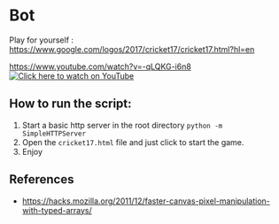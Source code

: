 # Bot

Play for yourself : https://www.google.com/logos/2017/cricket17/cricket17.html?hl=en

https://www.youtube.com/watch?v=-qLQKG-i6n8
[![Click here to watch on YouTube](http://i.imgur.com/28h47zkr.png)](https://www.youtube.com/watch?v=-qLQKG-i6n8)


## How to run the script: 
1. Start a basic http server in the root directory `python -m SimpleHTTPServer`
2. Open the `cricket17.html` file and just click to start the game. 
3. Enjoy

## References
* https://hacks.mozilla.org/2011/12/faster-canvas-pixel-manipulation-with-typed-arrays/
